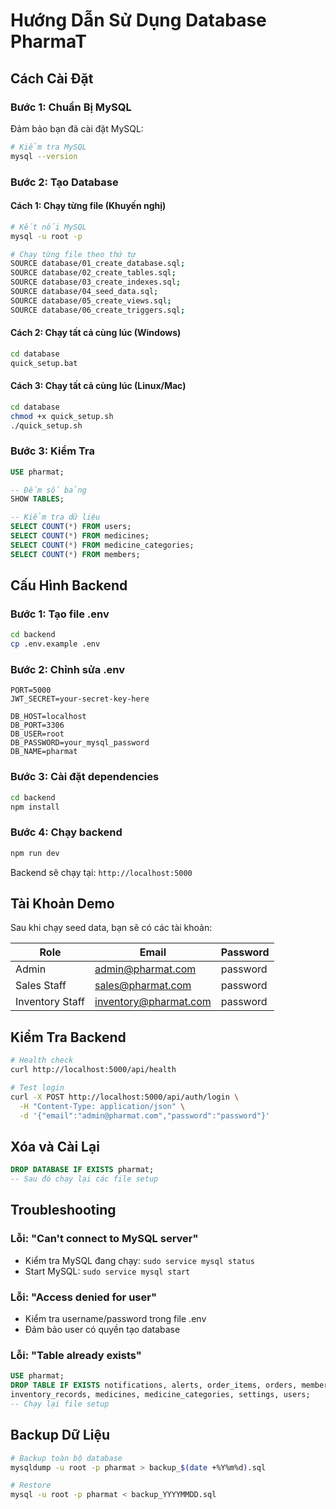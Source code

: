 # Hướng Dẫn Sử Dụng Database PharmaT

## Cách Cài Đặt

### Bước 1: Chuẩn Bị MySQL

Đảm bảo bạn đã cài đặt MySQL:

```bash
# Kiểm tra MySQL
mysql --version
```

### Bước 2: Tạo Database

#### Cách 1: Chạy từng file (Khuyến nghị)

```bash
# Kết nối MySQL
mysql -u root -p

# Chạy từng file theo thứ tự
SOURCE database/01_create_database.sql;
SOURCE database/02_create_tables.sql;
SOURCE database/03_create_indexes.sql;
SOURCE database/04_seed_data.sql;
SOURCE database/05_create_views.sql;
SOURCE database/06_create_triggers.sql;
```

#### Cách 2: Chạy tất cả cùng lúc (Windows)

```bash
cd database
quick_setup.bat
```

#### Cách 3: Chạy tất cả cùng lúc (Linux/Mac)

```bash
cd database
chmod +x quick_setup.sh
./quick_setup.sh
```

### Bước 3: Kiểm Tra

```sql
USE pharmat;

-- Đếm số bảng
SHOW TABLES;

-- Kiểm tra dữ liệu
SELECT COUNT(*) FROM users;
SELECT COUNT(*) FROM medicines;
SELECT COUNT(*) FROM medicine_categories;
SELECT COUNT(*) FROM members;
```

## Cấu Hình Backend

### Bước 1: Tạo file .env

```bash
cd backend
cp .env.example .env
```

### Bước 2: Chỉnh sửa .env

```env
PORT=5000
JWT_SECRET=your-secret-key-here

DB_HOST=localhost
DB_PORT=3306
DB_USER=root
DB_PASSWORD=your_mysql_password
DB_NAME=pharmat
```

### Bước 3: Cài đặt dependencies

```bash
cd backend
npm install
```

### Bước 4: Chạy backend

```bash
npm run dev
```

Backend sẽ chạy tại: `http://localhost:5000`

## Tài Khoản Demo

Sau khi chạy seed data, bạn sẽ có các tài khoản:

| Role            | Email                 | Password |
| --------------- | --------------------- | -------- |
| Admin           | admin@pharmat.com     | password |
| Sales Staff     | sales@pharmat.com     | password |
| Inventory Staff | inventory@pharmat.com | password |

## Kiểm Tra Backend

```bash
# Health check
curl http://localhost:5000/api/health

# Test login
curl -X POST http://localhost:5000/api/auth/login \
  -H "Content-Type: application/json" \
  -d '{"email":"admin@pharmat.com","password":"password"}'
```

## Xóa và Cài Lại

```sql
DROP DATABASE IF EXISTS pharmat;
-- Sau đó chạy lại các file setup
```

## Troubleshooting

### Lỗi: "Can't connect to MySQL server"

- Kiểm tra MySQL đang chạy: `sudo service mysql status`
- Start MySQL: `sudo service mysql start`

### Lỗi: "Access denied for user"

- Kiểm tra username/password trong file .env
- Đảm bảo user có quyền tạo database

### Lỗi: "Table already exists"

```sql
USE pharmat;
DROP TABLE IF EXISTS notifications, alerts, order_items, orders, members,
inventory_records, medicines, medicine_categories, settings, users;
-- Chạy lại file setup
```

## Backup Dữ Liệu

```bash
# Backup toàn bộ database
mysqldump -u root -p pharmat > backup_$(date +%Y%m%d).sql

# Restore
mysql -u root -p pharmat < backup_YYYYMMDD.sql
```
